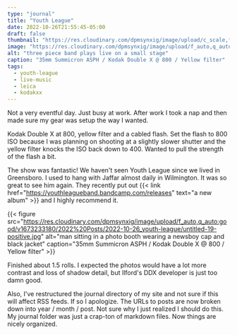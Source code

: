 ```yaml
---
type: "journal"
title: "Youth League"
date: 2022-10-26T21:55:45-05:00
draft: false
thumbnail: "https://res.cloudinary.com/dpmsynxig/image/upload/c_scale,f_auto,q_auto:good,w_740/v1673233159/2022%20Posts/2022-10-26_youth-league/2022-10-30_hp5-01-28-positive.jpg"
image: "https://res.cloudinary.com/dpmsynxig/image/upload/f_auto,q_auto:good/v1673233159/2022%20Posts/2022-10-26_youth-league/2022-10-30_hp5-01-28-positive.jpg"
alt: "three piece band plays live on a small stage"
caption: "35mm Summicron ASPH / Kodak Double X @ 800 / Yellow filter"
tags:
  - youth-league
  - live-music
  - leica
  - kodakxx
---
```


Not a very eventful day. Just busy at work. After work I took a nap and then made sure my gear was setup the way I wanted.

Kodak Double X at 800, yellow filter and a cabled flash. Set the flash to 800 ISO because I was planning on shooting at a slightly slower shutter and the yellow filter knocks the ISO back down to 400. Wanted to pull the strength of the flash a bit.

The show was fantastic! We haven't seen Youth League since we lived in Greensboro. I used to hang with Jaffar almost daily in Wilmington. It was so great to see him again. They recently put out {{< link href="https://youthleagueband.bandcamp.com/releases" text="a new album" >}} and I highly recommend it.

{{< figure src="https://res.cloudinary.com/dpmsynxig/image/upload/f_auto,q_auto:good/v1673233180/2022%20Posts/2022-10-26_youth-league/untitled-19-positive.jpg" alt="man sitting in a photo booth wearing a newsboy cap and black jacket" caption="35mm Summicron ASPH / Kodak Double X @ 800 / Yellow filter" >}}

Finished about 1.5 rolls. I expected the photos would have a lot more contrast and loss of shadow detail, but Ilford's DDX developer is just too damn good.

Also, I've restructured the journal directory of my site and not sure if this will affect RSS feeds. If so I apologize. The URLs to posts are now broken down into year / month / post. Not sure why I just realized I should do this. My journal folder was just a crap-ton of markdown files. Now things are nicely organized.
